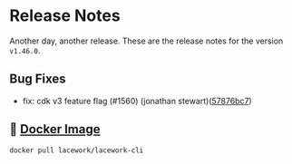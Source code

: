 # Release Notes
Another day, another release. These are the release notes for the version `v1.46.0`.

## Bug Fixes
* fix: cdk v3 feature flag (#1560) (jonathan stewart)([57876bc7](https://github.com/lacework/go-sdk/commit/57876bc7514bbcbc27f37237dba7b1843762c5f7))

## :whale: [Docker Image](https://hub.docker.com/r/lacework/lacework-cli)
```
docker pull lacework/lacework-cli
```
